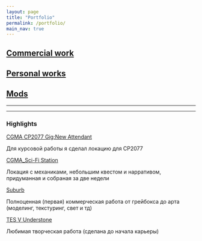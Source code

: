 ```yaml
---
layout: page
title: "Portfolio"
permalink: /portfolio/
main_nav: true
---
```


<h2> <a href="../data/Commercial_work">Commercial work</a> </h2>

<h2> <a href="../data/Personal_work">Personal works</a> </h2>

<h2> <a href="../data/mods">Mods</a> </h2>

---
---

<h3>Highlights</h3>

<a href="../data/showcase/CGMA_Gig">CGMA CP2077 Gig:New Attendant</a>

Для курсовой работы я сделал локацию для CP2077

<a href="../data/showcase/CGMA_Station">CGMA_Sci-Fi Station</a>

Локация с механиками, небольшим квестом и нарративом, придуманная и собраная за две недели

<a href="../data/showcase/WA_Suburb">Suburb</a>

Полноценная (первая) коммерческая работа от грейбокса до арта (моделинг, текстуринг, свет и тд)

<a href="../data/showcase/TES_V">TES V Understone</a>

Любимая творческая работа (сделана до начала карьеры)




